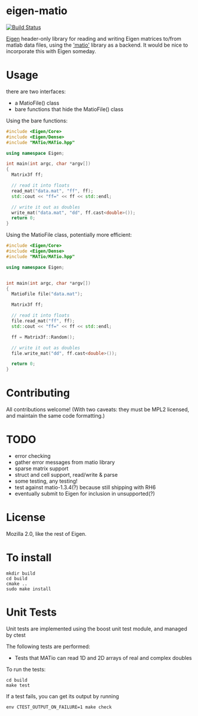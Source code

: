 # eigen-matio

[![Build Status](https://travis-ci.org/arntanguy/eigen-matio.svg?branch=master)](https://travis-ci.org/arntanguy/eigen-matio)

[Eigen](http://http://eigen.tuxfamily.org) header-only library for reading and writing
Eigen matrices to/from matlab data files, using the ['matio'](http://sourceforge.net/projects/matio/)
library as a backend.  It would be nice to incorporate this with Eigen someday.

# Usage
there are two interfaces:
- a MatioFile() class
- bare functions that hide the MatioFile() class

Using the bare functions:
```cpp
#include <Eigen/Core>
#include <Eigen/Dense>
#include "MATio/MATio.hpp"

using namespace Eigen;

int main(int argc, char *argv[])
{
  Matrix3f ff;

  // read it into floats
  read_mat("data.mat", "ff", ff);
  std::cout << "ff=" << ff << std::endl;

  // write it out as doubles
  write_mat("data.mat", "dd", ff.cast<double>());
  return 0;
}
```

Using the MatioFile class, potentially more efficient:
```cpp
#include <Eigen/Core>
#include <Eigen/Dense>
#include "MATio/MATio.hpp"

using namespace Eigen;


int main(int argc, char *argv[])
{
  MatioFile file("data.mat");

  Matrix3f ff;

  // read it into floats
  file.read_mat("ff", ff);
  std::cout << "ff=" << ff << std::endl;

  ff = Matrix3f::Random();

  // write it out as doubles
  file.write_mat("dd", ff.cast<double>());

  return 0;
}
```

# Contributing
All contributions welcome!  (With two caveats: they must be MPL2 licensed, and maintain the same code formatting.)

# TODO
- error checking
- gather error messages from matio library
- sparse matrix support
- struct and cell support, read/write & parse
- some testing, any testing!
 - test against matio-1.3.4(?) because still shipping with RH6
- eventually submit to Eigen for inclusion in unsupported(?)

# License
Mozilla 2.0, like the rest of Eigen.

# To install
```
mkdir build
cd build
cmake ..
sudo make install
```

# Unit Tests

Unit tests are implemented using the boost unit test module, and managed by ctest

The following tests are performed:

- Tests that MATio can read 1D and 2D arrays of real and complex doubles

To run the tests:
```
cd build
make test
```

If a test fails, you can get its output by running

```
env CTEST_OUTPUT_ON_FAILURE=1 make check
```
